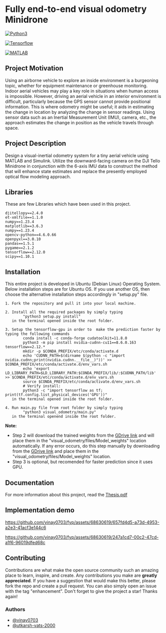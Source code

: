 # Fully end-to-end visual odometry Minidrone
[![Python3](https://img.shields.io/badge/python3-3670A0?style=for-the-badge&logo=python&logoColor=ffdd54)](https://www.python.org/)

[![Tensorflow](https://img.shields.io/badge/TensorFlow-%23FF6F00.svg?style=for-the-badge&logo=TensorFlow&logoColor=white)](https://www.tensorflow.org/)

[![MATLAB](https://img.shields.io/badge/MATLAB-SIMULINK-blue.svg)](https://www.mathworks.com/help/simulink/)

## Project Motivation
Using an airborne vehicle to explore an inside environment is a burgeoning topic, whether for equipment maintenance or greenhouse monitoring. Indoor aerial vehicles may play a key role in situations when human access is impossible. However, driving an aerial vehicle in an interior environment is difficult, particularly because the GPS sensor cannot provide positional information. This is where odometry might be useful; it aids in estimating the change in location by analyzing the change in sensor readings. Using sensor data such as an Inertial Measurement Unit (IMU), camera, etc., the approach estimates the change in position as the vehicle travels through space.


## Project Description
Design a visual-inertial odometry system for a tiny aerial vehicle using MATLAB and Simulink. 
Utilize the downward-facing camera on the DJI Tello Minidrone in conjunction with the 6-axis IMU data to construct the method that will enhance state estimates and replace the presently employed optical flow modeling approach.

## Libraries
These are few Libraries which have been used in this project.
```
djitellopy==2.4.0
et-xmlfile==1.1.0
numpy==1.23.4
matplotlib==3.6.3
numpy==1.23.4
opencv-python==4.6.0.66
openpyxl==3.0.10
pandas==1.5.1
pygame==2.1.2
tensorflow==2.12.0
scipy==1.10.1
```

## Installation

This entire project is developed in Ubuntu (Debian Linux) Operating System. Below installation steps are for Ubuntu OS. If you use another OS, then choose the alternative installation steps accordingly in "setup.py" file. 
```
1. Fork the repository and pull it into your local machine.

2. Install all the required packages by simply typing 
        "python3 setup.py install"
   in the terminal opened inside the root folder.

3. Setup the tensorflow-gpu in order to  make the prediction faster by typing the following commands
        conda install -c conda-forge cudatoolkit=11.8.0
        python3 -m pip install nvidia-cudnn-cu11==8.6.0.163 tensorflow==2.12.*
        mkdir -p $CONDA_PREFIX/etc/conda/activate.d
        echo 'CUDNN_PATH=$(dirname $(python -c "import nvidia.cudnn;print(nvidia.cudnn.__file__)"))' >> $CONDA_PREFIX/etc/conda/activate.d/env_vars.sh
        echo 'export LD_LIBRARY_PATH=$LD_LIBRARY_PATH:$CONDA_PREFIX/lib/:$CUDNN_PATH/lib' >> $CONDA_PREFIX/etc/conda/activate.d/env_vars.sh
        source $CONDA_PREFIX/etc/conda/activate.d/env_vars.sh
        # Verify install:
        python3 -c "import tensorflow as tf; print(tf.config.list_physical_devices('GPU'))"
   in the terminal opened inside the root folder.

4. Run main.py file from root folder by simply typing
        "python3 visual_odometry/main.py"
   in the terminal openend inside the root folder.
```
**Note:** 
- Step 2 will download the trained weights from the [GDrive link](https://www.mathworks.com/help/simulink/) and will place them in the "visual_odometry/files/Model_weights" location automatically. If any error occurs, do this step manually by downloading from the [GDrive link](https://www.mathworks.com/help/simulink/) and place them in the "visual_odometry/files/Model_weights" location.
- Step 3 is optional, but recomended for faster prediction since it uses GPU.

## Documentation
For more information about this project, read the [Thesis.pdf](https://github.com/vinay0703/fyp/files/11448898/Thesis.pdf)

## Implementation demo


https://github.com/vinay0703/fyp/assets/68630619/657fd4d5-a73d-4953-a2e3-41acf3e144c6




https://github.com/vinay0703/fyp/assets/68630619/247a1cd7-00c2-47cd-a1f6-96019dfed68c


## Contributing
Contributions are what make the open source community such an amazing place to learn, inspire, and create. Any contributions you make are **greatly appreciated**.
If you have a suggestion that would make this better, please fork the repo and create a pull request. You can also simply open an issue with the tag "enhancement".
Don't forget to give the project a star!
Thanks again!

### Authors
- [@vinay0703](https://github.com/vinay0703)
- [@utkarsh-vats-2000](https://github.com/Utkarsh-Vats-2000)

